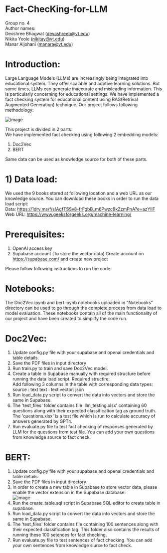 # Fact-ChecKing-for-LLM
Group no. 4  
Author names:  
Devshree Bhagwat (devashreeb@vt.edu)  
Nikita Yeole (nikitay@vt.edu)  
Manar Aljohani (manara@vt.edu)  

# Introduction:<br>
Large Language Models (LLMs) are increasingly being integrated into educational system. They offer scalable and adptive learning solutions. But some times, LLMs can generate inaccurate and misleading information. This is particularly concerning for educational settings. We have implemented a fact checking system for educational content using RAG(Retrival Augmented Generation) technique. Our project follows following methodology:

![image](https://github.com/Devashree95/Fact-ChecKing-for-LLM/assets/122653285/23b106d7-3770-47e3-8bcb-7e415022963c)

This project is divided in 2 parts:  
We have implemented fact checking using following 2 embedding models:  
1. Doc2Vec  
2. BERT  

Same data can be used as knowledge source for both of these parts.  

# 1) Data load:<br>
We used the 9 books stored at following location and a web URL as our knowledge source. You can download these books in order to run the data load script:  
Data: https://1drv.ms/f/s!AgfTSSv8-frFgbB_m6Pwzc8kZzmPnA?e=azYllF  
Web URL: https://www.geeksforgeeks.org/machine-learning/  

# Prerequisites:  
1. OpenAI access key  
2. Supabase account (To store the vector data)
   Create account on https://supabase.com/ and create new project  

Please follow following instructions to run the code:  
# Notebooks:  
The Doc2Vec.ipynb and bert.ipynb notebooks uploaded in "Notebooks" directory can be used to go through the complete process from data load to model evaluation. These notebooks contain all of the main functionality of our project and have been created to simplify the code run.  

# Doc2Vec:  
1. Update config.py file with your supabase and openai credentials and table details.
2. Save the PDF files in input directory 
3. Run train.py to train and save Doc2Vec model.  
4.  Create a table in Supabase manually with required structure before running the data load script.
   Required structire:  
   Add following 3 columns in the table with corresponding data types:  
   source : text
   text : text
   vector: json
5. Run load_data.py script to convert the data into vectors and store the same in Supabase.
6. The 'test_files' folder contains file 'llm_testing.xlsx' containing 60 questions along with their expected classification tag as ground truth. The 'questions.xlsx' is a test file which is run to calculate accuracy of answers generated by GPT4.
7. Run evaluate.py file to test fact checking of responses generated by LLM for the questions from test file. You can add your own questions from knowledge source to fact check.  

# BERT:  
1. Update config.py file with your supabase and openai credentials and table details.
2. Save the PDF files in input directory
3. In order to create a new table in Supabase to store vector data, please enable the vector extension in the Supabase database:  
   ![image](https://github.com/Devashree95/Fact-ChecKing-for-LLM/assets/122653285/ee23d8f9-b226-4eaf-9bcd-b2da0c12395c)
4. Run the create_table.sql script in Supabase SQL editor to create table in supabase.
5. Run load_data.py script to convert the data into vectors and store the same in Supabase.  
6. The 'test_files' folder contains file containing 100 sentences along with their expected classification tag. This folder also contains the results of running these 100 setences for fact checking. 
7. Run evaluate.py file to test sentences of fact checking. You can add your own sentences from knowledge siurce to fact check.

   




